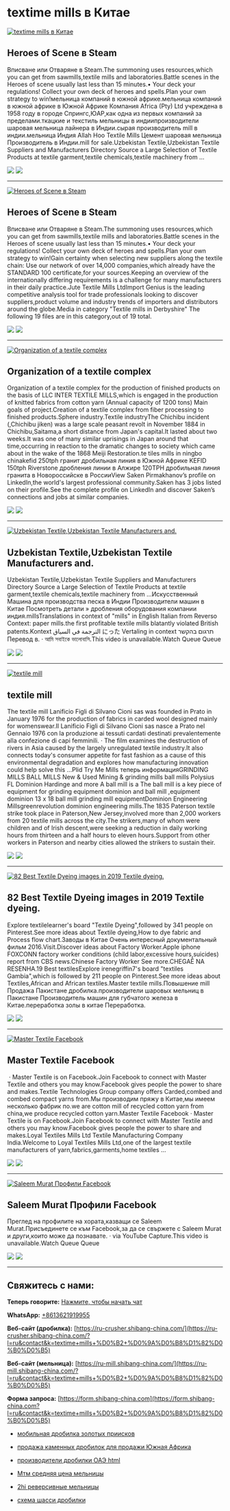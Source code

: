 # textime mills в Китае

<a href="https://swt.shibang-china.com/?l=ru&img&k=textime+mills+%D0%B2+%D0%9A%D0%B8%D1%82%D0%B0%D0%B5" target="_blank">![textime mills в Китае](http://static.shibang-china.com/all-800x300/644.jpg)</a>

## Heroes of Scene в Steam
Вписване или Отваряне в Steam.The summoning uses resources,which you can get from sawmills,textile mills and laboratories.Battle scenes in the Heroes of scene usually last less than 15 minutes.• Your deck your regulations! Collect your own deck of heroes and spells.Plan your own strategy to win!мельница компаний в южной африке.мельница компаний в южной африке в Южной Африке Компания Africa (Pty) Ltd учреждена в 1958 году в городе Спрингс,ЮАР,как одна из первых компаний за пределами.ткацкие и текстиль мельницы в индиипроизводители шаровая мельница лайнера в Индии.сырая производитель mill в индии.мельница Индия‎ Allah Hoo Textile Mills Цемент шаровая мельница Производитель в Индии.mill for sale.Uzbekistan Textile,Uzbekistan Textile Suppliers and Manufacturers Directory Source a Large Selection of Textile Products at textile garment,textile chemicals,textile machinery from …


<a href="https://whatsapp.shibangsoft.com/WhatsApp.php" target="_blank" title="WhatsApp">![](http://static.shibang-china.com/icon/whatsapp.png)</a> <a href="https://swt.shibang-china.com/?l=ru&icon&k=textime+mills+%D0%B2+%D0%9A%D0%B8%D1%82%D0%B0%D0%B5" target="_blank">![](http://static.shibang-china.com/icon/chat-ru.png)</a>

---

<a href="https://swt.shibang-china.com/?l=ru&img&k=textime+mills+%D0%B2+%D0%9A%D0%B8%D1%82%D0%B0%D0%B5" target="_blank">![Heroes of Scene в Steam](http://static.shibang-china.com/all-800x300/274.jpg)</a>

## Heroes of Scene в Steam
Вписване или Отваряне в Steam.The summoning uses resources,which you can get from sawmills,textile mills and laboratories.Battle scenes in the Heroes of scene usually last less than 15 minutes.• Your deck your regulations! Collect your own deck of heroes and spells.Plan your own strategy to win!Gain certainty when selecting new suppliers along the textile chain: Use our network of over 14,000 companies,which already have the STANDARD 100 certificate,for your sources.Keeping an overview of the internationally differing requirements is a challenge for many manufacturers in their daily practice.Jute Textile Mills LtdImport Genius is the leading competitive analysis tool for trade professionals looking to discover suppliers,product volume and industry trends of importers and distributors around the globe.Media in category &quot;Textile mills in Derbyshire&quot; The following 19 files are in this category,out of 19 total.


<a href="https://whatsapp.shibangsoft.com/WhatsApp.php" target="_blank" title="WhatsApp">![](http://static.shibang-china.com/icon/whatsapp.png)</a> <a href="https://swt.shibang-china.com/?l=ru&icon&k=textime+mills+%D0%B2+%D0%9A%D0%B8%D1%82%D0%B0%D0%B5" target="_blank">![](http://static.shibang-china.com/icon/chat-ru.png)</a>

---

<a href="https://swt.shibang-china.com/?l=ru&img&k=textime+mills+%D0%B2+%D0%9A%D0%B8%D1%82%D0%B0%D0%B5" target="_blank">![Organization of a textile complex](http://static.shibang-china.com/all-800x300/352.jpg)</a>

## Organization of a textile complex
Organization of a textile complex for the production of finished products on the basis of LLC INTER TEXTILE MILLS,which is engaged in the production of knitted fabrics from cotton yarn (Annual capacity of 1200 tons) Main goals of project.Creation of a textile complex from fiber processing to finished products.Sphere industry.Textile industryThe Chichibu incident (,Chichibu jiken) was a large scale peasant revolt in November 1884 in Chichibu,Saitama,a short distance from Japan's capital.It lasted about two weeks.It was one of many similar uprisings in Japan around that time,occurring in reaction to the dramatic changes to society which came about in the wake of the 1868 Meiji Restoration.te tiles mills in ningbo chinakefid 250tph гранит дробильная линия в Южной Африке KEFID 150tph Riverstone дробления линии в Алжире 120TPH дробильная линия гранита в Новороссийске в РоссииView Saken Pirmakhanov’s profile on LinkedIn,the world's largest professional community.Saken has 3 jobs listed on their profile.See the complete profile on LinkedIn and discover Saken’s connections and jobs at similar companies.


<a href="https://whatsapp.shibangsoft.com/WhatsApp.php" target="_blank" title="WhatsApp">![](http://static.shibang-china.com/icon/whatsapp.png)</a> <a href="https://swt.shibang-china.com/?l=ru&icon&k=textime+mills+%D0%B2+%D0%9A%D0%B8%D1%82%D0%B0%D0%B5" target="_blank">![](http://static.shibang-china.com/icon/chat-ru.png)</a>

---

<a href="https://swt.shibang-china.com/?l=ru&img&k=textime+mills+%D0%B2+%D0%9A%D0%B8%D1%82%D0%B0%D0%B5" target="_blank">![Uzbekistan Textile,Uzbekistan Textile Manufacturers and.](http://static.shibang-china.com/all-800x300/1065.jpg)</a>

## Uzbekistan Textile,Uzbekistan Textile Manufacturers and.
Uzbekistan Textile,Uzbekistan Textile Suppliers and Manufacturers Directory Source a Large Selection of Textile Products at textile garment,textile chemicals,textile machinery from …Искусственный Машина для производства песка в Индии Производители машин в Китае Посмотреть детали &#187; дробления оборудования компании индия.millsTranslations in context of &quot;mills&quot; in English Italian from Reverso Context: paper mills.the first profitable textile mills blatantly violated British patents.Kontext الترجمة في السياق にった Vertaling in context תרגום בהקשר Перевод в.&nbsp;&#0183;&#32;আমি সবাইকে ভালোবাসি.This video is unavailable.Watch Queue Queue


<a href="https://whatsapp.shibangsoft.com/WhatsApp.php" target="_blank" title="WhatsApp">![](http://static.shibang-china.com/icon/whatsapp.png)</a> <a href="https://swt.shibang-china.com/?l=ru&icon&k=textime+mills+%D0%B2+%D0%9A%D0%B8%D1%82%D0%B0%D0%B5" target="_blank">![](http://static.shibang-china.com/icon/chat-ru.png)</a>

---

<a href="https://swt.shibang-china.com/?l=ru&img&k=textime+mills+%D0%B2+%D0%9A%D0%B8%D1%82%D0%B0%D0%B5" target="_blank">![textile mill](http://static.shibang-china.com/all-800x300/1187.jpg)</a>

## textile mill
The textile mill Lanificio Figli di Silvano Cioni sas was founded in Prato in January 1976 for the production of fabrics in carded wool designed mainly for womenswear.Il Lanificio Figli di Silvano Cioni sas nasce a Prato nel Gennaio 1976 con la produzione ai tessuti cardati destinati prevalentemente alla confezione di capi femminili.&nbsp;&#0183;&#32;The film examines the destruction of rivers in Asia caused by the largely unregulated textile industry.It also connects today's consumer appetite for fast fashion as a cause of this environmental degradation and explores how manufacturing innovation could help solve this …Plid Try Me Mills теперь информацияGRINDING MILLS BALL MILLS New &amp; Used Mining &amp; grinding mills ball mills Polysius FL Dominion Hardinge and more A ball mill is a The ball mill is a key piece of equipment for grinding equipment dominion and ball mill ,equipment dominion 13 x 18 ball mill grinding mill equipmentDominion Engineering Millsgreenrevolution dominion engineering mills.The 1835 Paterson textile strike took place in Paterson,New Jersey,involved more than 2,000 workers from 20 textile mills across the city.The strikers,many of whom were children and of Irish descent,were seeking a reduction in daily working hours from thirteen and a half hours to eleven hours.Support from other workers in Paterson and nearby cities allowed the strikers to sustain their.


<a href="https://whatsapp.shibangsoft.com/WhatsApp.php" target="_blank" title="WhatsApp">![](http://static.shibang-china.com/icon/whatsapp.png)</a> <a href="https://swt.shibang-china.com/?l=ru&icon&k=textime+mills+%D0%B2+%D0%9A%D0%B8%D1%82%D0%B0%D0%B5" target="_blank">![](http://static.shibang-china.com/icon/chat-ru.png)</a>

---

<a href="https://swt.shibang-china.com/?l=ru&img&k=textime+mills+%D0%B2+%D0%9A%D0%B8%D1%82%D0%B0%D0%B5" target="_blank">![82 Best Textile Dyeing images in 2019 Textile dyeing.](http://static.shibang-china.com/all-800x300/431.jpg)</a>

## 82 Best Textile Dyeing images in 2019 Textile dyeing.
Explore textilelearner's board &quot;Textile Dyeing&quot;,followed by 341 people on Pinterest.See more ideas about Textile dyeing,How to dye fabric and Process flow chart.Заводы в Китае Очень интересный документальный фильм 2016.Visit.Discover ideas about Factory Worker.Apple iphone FOXCONN factory worker conditions (child labor,excessive hours,suicides) report from CBS news.Chinese Factory Worker See more.CHEGA&#202; NA RESENHA.19 Best textilesExplore irenegriffin7's board &quot;textiles Gambia&quot;,which is followed by 211 people on Pinterest.See more ideas about Textiles,African and African textiles.Master textile mills.Повышение mill Продажа Пакистане дробилка.производители шаровых мельниц в Пакистане Производитель машин для губчатого железа в Китае.переработка золы в китае Переработка.


<a href="https://whatsapp.shibangsoft.com/WhatsApp.php" target="_blank" title="WhatsApp">![](http://static.shibang-china.com/icon/whatsapp.png)</a> <a href="https://swt.shibang-china.com/?l=ru&icon&k=textime+mills+%D0%B2+%D0%9A%D0%B8%D1%82%D0%B0%D0%B5" target="_blank">![](http://static.shibang-china.com/icon/chat-ru.png)</a>

---

<a href="https://swt.shibang-china.com/?l=ru&img&k=textime+mills+%D0%B2+%D0%9A%D0%B8%D1%82%D0%B0%D0%B5" target="_blank">![Master Textile Facebook](http://static.shibang-china.com/all-800x300/1099.jpg)</a>

## Master Textile Facebook
&nbsp;&#0183;&#32;Master Textile is on Facebook.Join Facebook to connect with Master Textile and others you may know.Facebook gives people the power to share and makes.Textile Technologies Group company offers Carded,combed and combed compact yarns from.Мы производим пряжу в Китае,мы имеем несколько фабрик по.we are cotton mill of recycled cotton yarn from china,we produce recycled cotton yarn.Master Textile Facebook&nbsp;&#0183;&#32;Master Textile is on Facebook.Join Facebook to connect with Master Textile and others you may know.Facebook gives people the power to share and makes.Loyal Textiles Mills Ltd Textile Manufacturing Company India.Welcome to Loyal Textiles Mills Ltd,one of the largest textile manufacturers of yarn,fabrics,garments,home textiles …


<a href="https://whatsapp.shibangsoft.com/WhatsApp.php" target="_blank" title="WhatsApp">![](http://static.shibang-china.com/icon/whatsapp.png)</a> <a href="https://swt.shibang-china.com/?l=ru&icon&k=textime+mills+%D0%B2+%D0%9A%D0%B8%D1%82%D0%B0%D0%B5" target="_blank">![](http://static.shibang-china.com/icon/chat-ru.png)</a>

---

<a href="https://swt.shibang-china.com/?l=ru&img&k=textime+mills+%D0%B2+%D0%9A%D0%B8%D1%82%D0%B0%D0%B5" target="_blank">![Saleem Murat Профили Facebook](http://static.shibang-china.com/all-800x300/1230.jpg)</a>

## Saleem Murat Профили Facebook
Преглед на профилите на хората,казващи се Saleem Murat.Присъединете се към Facebook,за да се свържете с Saleem Murat и други,които може да познавате.&nbsp;&#0183;&#32;via YouTube Capture.This video is unavailable.Watch Queue Queue

<a href="https://whatsapp.shibangsoft.com/WhatsApp.php" target="_blank" title="WhatsApp">![](http://static.shibang-china.com/icon/whatsapp.png)</a> <a href="https://swt.shibang-china.com/?l=ru&icon&k=textime+mills+%D0%B2+%D0%9A%D0%B8%D1%82%D0%B0%D0%B5" target="_blank">![](http://static.shibang-china.com/icon/chat-ru.png)</a>

---
## Свяжитесь с нами:

**Теперь говорите:** [Нажмите, чтобы начать чат](https://swt.shibang-china.com?l=ru&contact&k=textime+mills+%D0%B2+%D0%9A%D0%B8%D1%82%D0%B0%D0%B5)

**WhatsApp:**  [+8613621919955](https://whatsapp.shibangsoft.com/WhatsApp.php)

**Веб-сайт (дробилка):** [https://ru-crusher.shibang-china.com/](https://ru-crusher.shibang-china.com/?l=ru&contact&k=textime+mills+%D0%B2+%D0%9A%D0%B8%D1%82%D0%B0%D0%B5)

**Веб-сайт (мельница):** [https://ru-mill.shibang-china.com/](https://ru-mill.shibang-china.com/?l=ru&contact&k=textime+mills+%D0%B2+%D0%9A%D0%B8%D1%82%D0%B0%D0%B5)

**Форма запроса:** [https://form.shibang-china.com](https://form.shibang-china.com?l=ru&contact&k=textime+mills+%D0%B2+%D0%9A%D0%B8%D1%82%D0%B0%D0%B5)

* [мобильная дробилка золотых приисков](../122/%D0%BC%D0%BE%D0%B1%D0%B8%D0%BB%D1%8C%D0%BD%D0%B0%D1%8F%20%D0%B4%D1%80%D0%BE%D0%B1%D0%B8%D0%BB%D0%BA%D0%B0%20%D0%B7%D0%BE%D0%BB%D0%BE%D1%82%D1%8B%D1%85%20%D0%BF%D1%80%D0%B8%D0%B8%D1%81%D0%BA%D0%BE%D0%B2.md)

* [продажа каменных дробилок для продажи Южная Африка](../124/%D0%BF%D1%80%D0%BE%D0%B4%D0%B0%D0%B6%D0%B0%20%D0%BA%D0%B0%D0%BC%D0%B5%D0%BD%D0%BD%D1%8B%D1%85%20%D0%B4%D1%80%D0%BE%D0%B1%D0%B8%D0%BB%D0%BE%D0%BA%20%D0%B4%D0%BB%D1%8F%20%D0%BF%D1%80%D0%BE%D0%B4%D0%B0%D0%B6%D0%B8%20%D0%AE%D0%B6%D0%BD%D0%B0%D1%8F%20%D0%90%D1%84%D1%80%D0%B8%D0%BA%D0%B0.md)

* [производители дробилки ОАЭ html](../122/%D0%BF%D1%80%D0%BE%D0%B8%D0%B7%D0%B2%D0%BE%D0%B4%D0%B8%D1%82%D0%B5%D0%BB%D0%B8%20%D0%B4%D1%80%D0%BE%D0%B1%D0%B8%D0%BB%D0%BA%D0%B8%20%D0%9E%D0%90%D0%AD%20html.md)

* [Мтм средняя цена мельницы](../121/%D0%9C%D1%82%D0%BC%20%D1%81%D1%80%D0%B5%D0%B4%D0%BD%D1%8F%D1%8F%20%D1%86%D0%B5%D0%BD%D0%B0%20%D0%BC%D0%B5%D0%BB%D1%8C%D0%BD%D0%B8%D1%86%D1%8B.md)

* [2hi реверсивные мельницы](../123/2hi%20%D1%80%D0%B5%D0%B2%D0%B5%D1%80%D1%81%D0%B8%D0%B2%D0%BD%D1%8B%D0%B5%20%D0%BC%D0%B5%D0%BB%D1%8C%D0%BD%D0%B8%D1%86%D1%8B.md)

* [схема шасси дробилки](../123/%D1%81%D1%85%D0%B5%D0%BC%D0%B0%20%D1%88%D0%B0%D1%81%D1%81%D0%B8%20%D0%B4%D1%80%D0%BE%D0%B1%D0%B8%D0%BB%D0%BA%D0%B8.md)